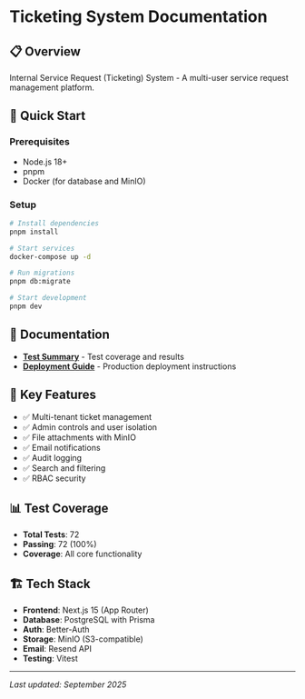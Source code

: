 # Ticketing System Documentation

## 📋 Overview

Internal Service Request (Ticketing) System - A multi-user service request management platform.

## 🚀 Quick Start

### Prerequisites
- Node.js 18+
- pnpm
- Docker (for database and MinIO)

### Setup
```bash
# Install dependencies
pnpm install

# Start services
docker-compose up -d

# Run migrations
pnpm db:migrate

# Start development
pnpm dev
```

## 📁 Documentation

- **[Test Summary](./test-summary.md)** - Test coverage and results
- **[Deployment Guide](./deployment.md)** - Production deployment instructions

## 🔧 Key Features

- ✅ Multi-tenant ticket management
- ✅ Admin controls and user isolation
- ✅ File attachments with MinIO
- ✅ Email notifications
- ✅ Audit logging
- ✅ Search and filtering
- ✅ RBAC security

## 📊 Test Coverage

- **Total Tests**: 72
- **Passing**: 72 (100%)
- **Coverage**: All core functionality

## 🏗️ Tech Stack

- **Frontend**: Next.js 15 (App Router)
- **Database**: PostgreSQL with Prisma
- **Auth**: Better-Auth
- **Storage**: MinIO (S3-compatible)
- **Email**: Resend API
- **Testing**: Vitest

---

*Last updated: September 2025*